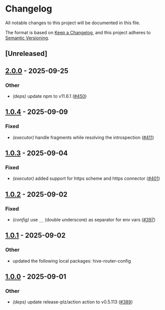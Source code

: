 # Changelog

All notable changes to this project will be documented in this file.

The format is based on [Keep a Changelog](https://keepachangelog.com/en/1.0.0/),
and this project adheres to [Semantic Versioning](https://semver.org/spec/v2.0.0.html).

## [Unreleased]

## [2.0.0](https://github.com/graphql-hive/router/compare/hive-router-plan-executor-v1.0.4...hive-router-plan-executor-v2.0.0) - 2025-09-25

### Other

- *(deps)* update npm to v11.6.1 ([#450](https://github.com/graphql-hive/router/pull/450))

## [1.0.4](https://github.com/graphql-hive/router/compare/hive-router-plan-executor-v1.0.3...hive-router-plan-executor-v1.0.4) - 2025-09-09

### Fixed

- *(executor)* handle fragments while resolving the introspection ([#411](https://github.com/graphql-hive/router/pull/411))

## [1.0.3](https://github.com/graphql-hive/router/compare/hive-router-plan-executor-v1.0.2...hive-router-plan-executor-v1.0.3) - 2025-09-04

### Fixed

- *(executor)* added support for https scheme and https connector ([#401](https://github.com/graphql-hive/router/pull/401))

## [1.0.2](https://github.com/graphql-hive/router/compare/hive-router-plan-executor-v1.0.1...hive-router-plan-executor-v1.0.2) - 2025-09-02

### Fixed

- *(config)* use `__` (double underscore) as separator for env vars ([#397](https://github.com/graphql-hive/router/pull/397))

## [1.0.1](https://github.com/graphql-hive/router/compare/hive-router-plan-executor-v1.0.0...hive-router-plan-executor-v1.0.1) - 2025-09-02

### Other

- updated the following local packages: hive-router-config

## [1.0.0](https://github.com/graphql-hive/router/compare/hive-router-plan-executor-v0.0.1...hive-router-plan-executor-v1.0.0) - 2025-09-01

### Other

- *(deps)* update release-plz/action action to v0.5.113 ([#389](https://github.com/graphql-hive/router/pull/389))

